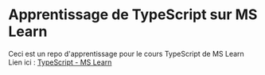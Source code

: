 # Apprentissage de TypeScript sur MS Learn
Ceci est un repo d'apprentissage pour le cours TypeScript de MS Learn
Lien ici : [TypeScript - MS Learn](https://docs.microsoft.com/en-us/learn/paths/build-javascript-applications-typescript/)
